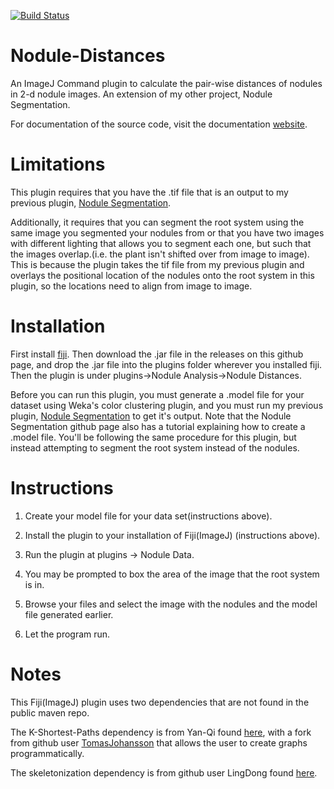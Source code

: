 [![Build Status](https://github.com/Indefiable/NoduleDistances/actions/workflows/maven.yml/badge.svg)](https://github.com/Indefiable/NoduleDistances/actions/workflows/maven.yml)


Nodule-Distances
================

An ImageJ Command plugin to calculate the pair-wise distances of nodules in 2-d nodule images. 
An extension of my other project, Nodule Segmentation.

For documentation of the source code, visit the documentation [website](https://indefiable.github.io/NoduleDistances/).

Limitations
===========
This plugin requires that you have the .tif file that is an output to my previous plugin,
 [Nodule Segmentation](https://github.com/Indefiable/Nodule-Segmentation). 

Additionally, it requires that you can segment the root system using the same image you segmented your nodules from
or that you have two images with different lighting that allows you to segment each one, but such that the images
overlap.(i.e. the plant isn't shifted over from image to image). This is because the plugin takes the tif file from my
previous plugin and overlays the positional location of the nodules onto the root system in this plugin, so the locations
need to align from image to image.


Installation
============
First install [fiji](https://imagej.net/software/fiji/). Then download the .jar file in the releases on this github page,
and drop the .jar file into the plugins folder wherever you installed fiji. Then the plugin is under 
plugins->Nodule Analysis->Nodule Distances.


Before you can run this plugin, you must generate a .model file for your dataset using Weka's color clustering plugin, and 
you must run my previous plugin, [Nodule Segmentation](https://github.com/Indefiable/Nodule-Segmentation) to get it's output. 
Note that the Nodule Segmentation github page also has a tutorial explaining how to create a .model file. You'll be following
the same procedure for this plugin, but instead attempting to segment the root system instead of the nodules.


Instructions
============

1. Create your model file for your data set(instructions above).

2. Install the plugin to your installation of Fiji(ImageJ) (instructions above).

3. Run the plugin at plugins -> Nodule Data.

4. You may be prompted to box the area of the image that the root system is in.

5. Browse your files and select the image with the nodules and the model file generated earlier.

6. Let the program run. 



Notes
=====
This Fiji(ImageJ) plugin uses two dependencies that are not found in the public maven repo.

The K-Shortest-Paths dependency is from Yan-Qi found [here](https://github.com/yan-qi/k-shortest-paths-java-version/), 
with a fork from github user [TomasJohansson](https://github.com/yan-qi/k-shortest-paths-java-version/issues/4)
 that allows the user to create graphs programmatically.
 
 The skeletonization dependency is from github user LingDong found [here](https://github.com/LingDong-/skeleton-tracing).